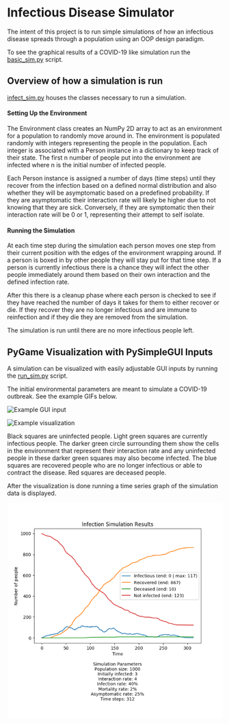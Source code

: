 # Infectious Disease Simulator
The intent of this project is to run simple simulations of how an infectious disease spreads through a population using an OOP design paradigm.

To see the graphical results of a COVID-19 like simulation run the [basic_sim.py](basic_sim.py) script.

## Overview of how a simulation is run
[infect_sim.py](infect_sim.py) houses the classes necessary to run a simulation.

#### Setting Up the Environment
The Environment class creates an NumPy 2D array to act as an environment for a population to randomly move around in. The environment is populated randomly with integers representing the people in the population. Each integer is associated with a Person instance in a dictionary to keep track of their state. The first n number of people put into the environment are infected where n is the initial number of infected people.

Each Person instance is assigned a number of days (time steps) until they recover from the infection based on a defined normal distribution and also whether they will be asymptomatic based on a predefined probability. If they are asymptomatic their interaction rate will likely be higher due to not knowing that they are sick. Conversely, if they are symptomatic then their interaction rate will be 0 or 1, representing their attempt to self isolate.

#### Running the Simulation
At each time step during the simulation each person moves one step from their current position with the edges of the environment wrapping around. If a person is boxed in by other people they will stay put for that time step. If a person is currently infectious there is a chance they will infect the other people immediately around them based on their own interaction and the defined infection rate.

After this there is a cleanup phase where each person is checked to see if they have reached the number of days it takes for them to either recover or die. If they recover they are no longer infectious and are immune to reinfection and if they die they are removed from the simulation.

The simulation is run until there are no more infectious people left.

## PyGame Visualization with PySimpleGUI Inputs

A simulation can be visualized with easily adjustable GUI inputs by running the [run_sim.py](run_sim.py) script.

The initial environmental parameters are meant to simulate a COVID-19 outbreak. See the example GIFs below.

![Example GUI input](/figures/gui.gif)

![Example visualization](/figures/sim_running.gif)

Black squares are uninfected people. Light green squares are currently infectious people. The darker green circle surrounding them show the cells in the environment that represent their interaction rate and any uninfected people in these darker green squares may also become infected. The blue squares are recovered people who are no longer infectious or able to contract the disease. Red squares are deceased people.

After the visualization is done running a time series graph of the simulation data is displayed.

![Example simulation graph](figures/infect_sim_graph.png)
